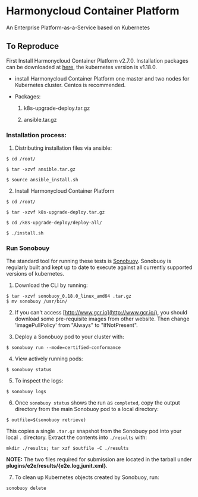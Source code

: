 # Harmonycloud Container Platform

An Enterprise Platform-as-a-Service based on Kubernetes 

## To Reproduce

First Install Harmonycloud Container Platform v2.7.0. Installation packages can be downloaded at  [here](http://harmonycloud.cn/products/rongqiyun/), the kubernetes version is v1.18.0.

 * install Harmonycloud Container Platform one master and two nodes for Kubernetes cluster. Centos is recommended.

 * Packages: 

   1. k8s-upgrade-deploy.tar.gz

   2. ansible.tar.gz

### Installation process:

1. Distributing installation files via ansible: 

```
$ cd /root/

$ tar -xzvf ansible.tar.gz

$ source ansible_install.sh
```

2. Install Harmonycloud Container Platform 

```
$ cd /root/

$ tar -xzvf k8s-upgrade-deploy.tar.gz

$ cd /k8s-upgrade-deploy/deploy-all/

$ ./install.sh
```

### Run Sonobouy

The standard tool for running these tests is [Sonobuoy](https://github.com/heptio/sonobuoy). Sonobuoy is regularly built and kept up to date to execute against all currently supported versions of kubernetes.

1. Download the CLI by running:

```
$ tar -xzvf sonobuoy_0.18.0_linux_amd64 .tar.gz
$ mv sonobuoy /usr/bin/
```

2. If you can't access [http://www.gcr.io](http://www.gcr.io/), you should download some pre-requisite images from other website. Then change 'imagePullPolicy' from "Always" to "IfNotPresent".

3. Deploy a Sonobuoy pod to your cluster with:

```
$ sonobuoy run --mode=certified-conformance
```

4. View actively running pods:

```
$ sonobuoy status 
```

5. To inspect the logs:

```
$ sonobuoy logs
```

6. Once `sonobuoy status` shows the run as `completed`, copy the output directory from the main Sonobuoy pod to a local directory:

```
$ outfile=$(sonobuoy retrieve)
```

This copies a single `.tar.gz` snapshot from the Sonobuoy pod into your local
`.` directory. Extract the contents into `./results` with:

```
mkdir ./results; tar xzf $outfile -C ./results
```

**NOTE:** The two files required for submission are located in the tarball under **plugins/e2e/results/{e2e.log,junit.xml}**. 

7. To clean up Kubernetes objects created by Sonobuoy, run:

```
sonobuoy delete
```
